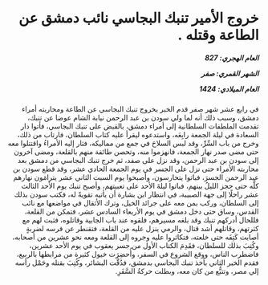 <h1 dir="rtl">خروج الأمير تنبك البجاسي نائب دمشق عن الطاعة وقتله .</h1>

<h5 dir="rtl">العام الهجري:  827

الشهر القمري: صفر

العام الميلادي: 1424</h5>

<p dir="rtl">في رابع عشر شهر صفر قدم الخبر بخروج تنبك البجاسي عن الطاعة ومحاربته أمراء دمشق، وسبب ذلك أنه لما ولي سودن بن عبد الرحمن نيابة الشام عوضا عن تنبك، تقدمت الملطفات السلطانية إلى أمراء دمشق، بالقبض على تنبك البجاسي، فأتوا دار السعادة في ليلة الجمعة رابِعَه، واستدعوه ليقرأ عليه كتاب السلطان، فارتاب من ذلك، وخرج من باب السِّرِّ، وقد لبس السلاحَ في جمع من مماليكه، فثار إليه الأمراءُ واقتتلوا معه حتى مضى صدر نهار الجمعة، فانهزموا منه، وتحصن طائفة منهم بالقلعة، ومضى آخرون إلى سودن بن عبد الرحمن، وقد نزل على صفد، ثم خرج تنبك البجاسي من دمشق بعد محاربته الأمراء حتى نزل على الجسر في يوم الجمعة الحادي عشر، وقد قطع سودن بن عبد الرحمن الجسرَ، فباتوا يتحارسون، وأصبحوا يوم السبت الثاني عشر يترامَون نهارهم كلَّه حتى حجز الليلُ بينهم، فباتوا ليلةَ الأحد على تعبيتهم، وأصبح تنبك يوم الأحد الثالث عشر راحلًا إلى جهة الصبيبة، في انتظار ابن بشارة أن يأتيه تقويةً له، فكتب سودن بذلك إلى السلطان، وركب بمن معه على جرائد الخيل، وترك الأثقال في مواضعها مع نائب القدس، وساق حتى دخل دمشق في يوم الأربعاء السادس عشر، فتمكن من القلعة، فللحال أدركهم تنبك وقد بلغه مسيرهم، فلقوه عند باب الجابية وقاتلوه، فثبت لهم مع كثرتهم، وقاتلهم أشد قتال، والرمي ينزل عليه من القلعة، فتقنطر عن فرسه لضربةٍ أصابت كَتِفَه حتى خلعته، فتكاثروا عليه وجروه إلى القلعة ومعه نحو عشرين من أصحابه، وكُتِبَ بذلك للسلطان، فقَدِمَ الكتاب الأول من جسر يعقوب في يوم الأحد عشرين، فاضطرب الناس، ووقع الشروع في السفر، وأُحضِرَت خيول كثيرة من مرابطها بالربيع، فقدم الخبر الثاني بأخذ تنبك البجاسي بدمشق، فدُقَّت البشائر، وكُتِبَ بقتله وحَمْل رأسه إلي مصر، وتتبُّع من كان معه، وبطلت حركةُ السَّفَرِ.</p></br>
